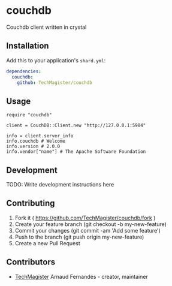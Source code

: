 # couchdb

Couchdb client written in crystal

## Installation

Add this to your application's `shard.yml`:

```yaml
dependencies:
  couchdb:
    github: TechMagister/couchdb
```

## Usage

```crystal
require "couchdb"

client = CouchDB::Client.new "http://127.0.0.1:5984"

info = client.server_info
info.couchdb # Welcome
info.version # 2.0.0
info.vendor["name"] # The Apache Software Foundation

```

## Development

TODO: Write development instructions here

## Contributing

1. Fork it ( https://github.com/TechMagister/couchdb/fork )
2. Create your feature branch (git checkout -b my-new-feature)
3. Commit your changes (git commit -am 'Add some feature')
4. Push to the branch (git push origin my-new-feature)
5. Create a new Pull Request

## Contributors

- [TechMagister](https://github.com/TechMagister) Arnaud Fernandés - creator, maintainer

